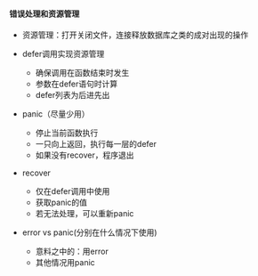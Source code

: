 #### 错误处理和资源管理
- 资源管理：打开关闭文件，连接释放数据库之类的成对出现的操作
- defer调用实现资源管理
    - 确保调用在函数结束时发生
    - 参数在defer语句时计算
    - defer列表为后进先出

- panic（尽量少用）
    - 停止当前函数执行
    - 一只向上返回，执行每一层的defer
    - 如果没有recover，程序退出

- recover
    - 仅在defer调用中使用
    - 获取panic的值
    - 若无法处理，可以重新panic
    
- error vs panic(分别在什么情况下使用)
    - 意料之中的：用error
    - 其他情况用panic